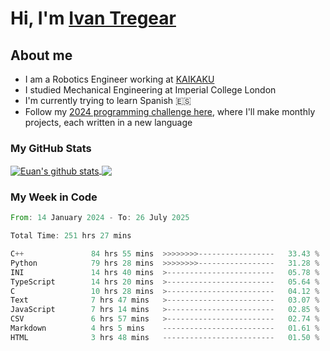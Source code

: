 # Hi, I'm [Ivan Tregear](https://www.linkedin.com/in/ivantregear/)

## About me

* I am a Robotics Engineer working at [KAIKAKU](https://github.com/KAIKAKU-AI)
* I studied Mechanical Engineering at Imperial College London
* I'm currently trying to learn Spanish :es:
* Follow my [2024 programming challenge here](https://github.com/ITregear?tab=repositories), where I'll make monthly projects, each written in a new language


### My GitHub Stats

<a href="#my-github-stats">
  <img align="center" src="https://github-readme-stats.vercel.app/api?username=itregear&count_private=true&show_icons=true&include_all_commits=true&theme=material-palenight" alt="Euan's github stats" />
</a>

<a href="#my-github-stats">
  <img align="center" src="https://github-readme-stats.vercel.app/api/top-langs/?username=itregear&layout=compact&theme=material-palenight" />
</a>

### My Week in Code
<!--START_SECTION:waka-->

```rust
From: 14 January 2024 - To: 26 July 2025

Total Time: 251 hrs 27 mins

C++               84 hrs 55 mins  >>>>>>>>-----------------   33.43 %
Python            79 hrs 28 mins  >>>>>>>>-----------------   31.28 %
INI               14 hrs 40 mins  >------------------------   05.78 %
TypeScript        14 hrs 20 mins  >------------------------   05.64 %
C                 10 hrs 28 mins  >------------------------   04.12 %
Text              7 hrs 47 mins   >------------------------   03.07 %
JavaScript        7 hrs 14 mins   >------------------------   02.85 %
CSV               6 hrs 57 mins   >------------------------   02.74 %
Markdown          4 hrs 5 mins    -------------------------   01.61 %
HTML              3 hrs 48 mins   -------------------------   01.50 %
```

<!--END_SECTION:waka-->
